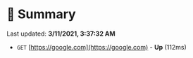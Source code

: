 # 📖 Summary
Last updated: **3/11/2021, 3:37:32 AM**

- `GET` [https://google.com](https://google.com) - **Up** (112ms)
